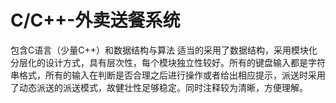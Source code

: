 # C/C++-外卖送餐系统
包含C语言（少量C++）和数据结构与算法
适当的采用了数据结构，采用模块化分层化的设计方式，具有层次性，每个模块独立性较好。所有的键盘输入都是字符串格式，所有的输入在判断是否合理之后进行操作或者给出相应提示，派送时采用了动态派送的派送模式，故健壮性足够稳定。同时注释较为清晰，方便理解。
